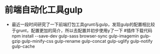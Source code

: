 # 前端自动化工具gulp

- 最近一段时间研究了一下前端打包工具grunt与gulp，发现gulp的配置相比较于grunt，配置更加的简介，所以去配置并初步使用y了一下
#插件下载代码 
npm install --save-dev gulp-sass browser-sync gulp-imagemin gulp-gzip gulp-minify-css gulp-rename gulp-concat gulp-uglify gulp-notify gulp-cache


